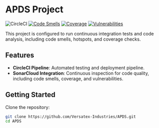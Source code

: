 # APDS Project

![CircleCI](https://circleci.com/gh/Versatex-Industries/APDS.svg?style=shield)
[![Code Smells](https://sonarcloud.io/api/project_badges/measure?project=Versatex-Industries_APDS&metric=code_smells)](https://sonarcloud.io/dashboard?id=Versatex-Industries_APDS)
[![Coverage](https://sonarcloud.io/api/project_badges/measure?project=Versatex-Industries_APDS&metric=coverage)](https://sonarcloud.io/dashboard?id=Versatex-Industries_APDS)
[![Vulnerabilities](https://sonarcloud.io/api/project_badges/measure?project=Versatex-Industries_APDS&metric=vulnerabilities)](https://sonarcloud.io/dashboard?id=Versatex-Industries_APDS)

This project is configured to run continuous integration tests and code analysis, including code smells, hotspots, and coverage checks.

## Features

- **CircleCI Pipeline**: Automated testing and deployment pipeline.
- **SonarCloud Integration**: Continuous inspection for code quality, including code smells, coverage, and vulnerabilities.

## Getting Started

Clone the repository:

```bash
git clone https://github.com/Versatex-Industries/APDS.git
cd APDS
